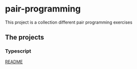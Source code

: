 # pair-programming

This project is a collection different pair programming exercises

## The projects

### Typescript

[README](typescript/README.md)
